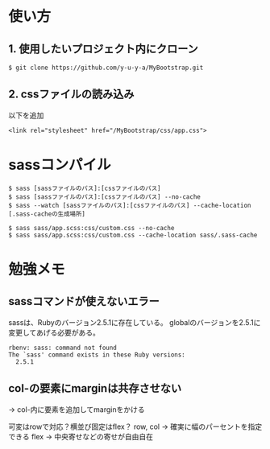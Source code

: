 # 使い方
## 1. 使用したいプロジェクト内にクローン
```
$ git clone https://github.com/y-u-y-a/MyBootstrap.git
```
## 2. cssファイルの読み込み
以下を追加
```:html
<link rel="stylesheet" href="/MyBootstrap/css/app.css">
```


# sassコンパイル

```
$ sass [sassファイルのパス]:[cssファイルのパス]
$ sass [sassファイルのパス]:[cssファイルのパス] --no-cache
$ sass --watch [sassファイルのパス]:[cssファイルのパス] --cache-location [.sass-cacheの生成場所]
```
```
$ sass sass/app.scss:css/custom.css --no-cache
$ sass sass/app.scss:css/custom.css --cache-location sass/.sass-cache
```

# 勉強メモ
## sassコマンドが使えないエラー
sassは、Rubyのバージョン2.5.1に存在している。
globalのバージョンを2.5.1に変更してあげる必要がある。
```
rbenv: sass: command not found
The `sass' command exists in these Ruby versions:
  2.5.1
```
## col-の要素にmarginは共存させない
→ col-内に要素を追加してmarginをかける

可変はrowで対応？横並び固定はflex？
row, col → 確実に幅のパーセントを指定できる
flex → 中央寄せなどの寄せが自由自在

